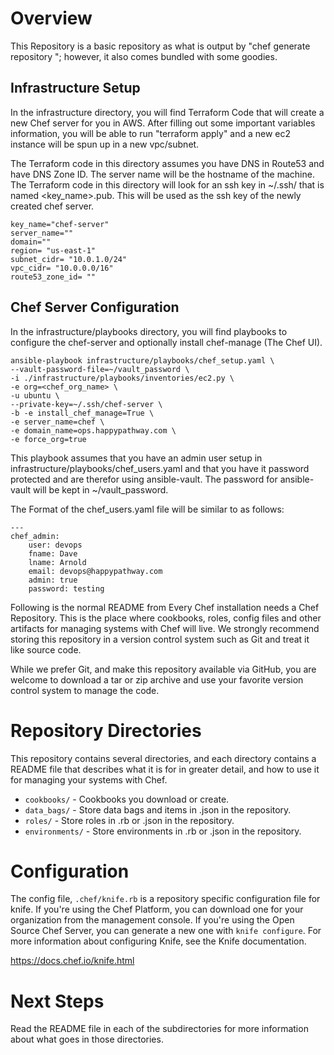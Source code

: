 # Overview

This Repository is a basic repository as what is output by "chef generate repository <name>"; however, it also comes bundled with some goodies.

## Infrastructure Setup
In the infrastructure directory, you will find Terraform Code that will create a new Chef server for you in AWS. After filling out some important variables information, you will be able to run "terraform apply" and a new ec2 instance will be spun up in a new vpc/subnet.

The Terraform code in this directory assumes you have DNS in Route53 and have DNS Zone ID. The server name will be the hostname of the machine.
The Terraform code in this directory will look for an ssh key in ~/.ssh/ that is named <key_name>.pub. This will be used as the ssh key of the newly created chef server.

	key_name="chef-server"
	server_name=""
	domain=""
	region= "us-east-1"
	subnet_cidr= "10.0.1.0/24"
	vpc_cidr= "10.0.0.0/16"
	route53_zone_id= ""

## Chef Server Configuration
In the infrastructure/playbooks directory, you will find playbooks to configure the chef-server and optionally install chef-manage (The Chef UI). 

	ansible-playbook infrastructure/playbooks/chef_setup.yaml \
	--vault-password-file=~/vault_password \
	-i ./infrastructure/playbooks/inventories/ec2.py \
	-e org=<chef_org_name> \
	-u ubuntu \
	--private-key=~/.ssh/chef-server \
	-b -e install_chef_manage=True \
	-e server_name=chef \
	-e domain_name=ops.happypathway.com \
	-e force_org=true

This playbook assumes that you have an admin user setup in infrastructure/playbooks/chef_users.yaml and that you have it password protected and are therefor using ansible-vault. The password for ansible-vault will be kept in ~/vault_password. 

The Format of the chef_users.yaml file will be similar to as follows:
	
	---
	chef_admin:
    	user: devops
    	fname: Dave
    	lname: Arnold
    	email: devops@happypathway.com
    	admin: true
    	password: testing


Following is the normal README from <chef generate repository>
Every Chef installation needs a Chef Repository. This is the place where cookbooks, roles, config files and other artifacts for managing systems with Chef will live. We strongly recommend storing this repository in a version control system such as Git and treat it like source code.

While we prefer Git, and make this repository available via GitHub, you are welcome to download a tar or zip archive and use your favorite version control system to manage the code.

# Repository Directories

This repository contains several directories, and each directory contains a README file that describes what it is for in greater detail, and how to use it for managing your systems with Chef.

- `cookbooks/` - Cookbooks you download or create.
- `data_bags/` - Store data bags and items in .json in the repository.
- `roles/` - Store roles in .rb or .json in the repository.
- `environments/` - Store environments in .rb or .json in the repository.

# Configuration

The config file, `.chef/knife.rb` is a repository specific configuration file for knife. If you're using the Chef Platform, you can download one for your organization from the management console. If you're using the Open Source Chef Server, you can generate a new one with `knife configure`. For more information about configuring Knife, see the Knife documentation.

<https://docs.chef.io/knife.html>

# Next Steps

Read the README file in each of the subdirectories for more information about what goes in those directories.
